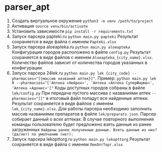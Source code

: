 # parser_apt
1. Создать виртуальное окружение `python3 -m venv /path/to/project`
2. Активация `source venv/bin/activate`
3. Установить зависимости `pip install -r requirements.txt` 
4. Запуск парсера papteki.ru `python main.py papteki`
Результат сохраняется в виде файла с именем `Papteki.xlsx` 
5. Запуск парсера aloeapteka.ru `python main.py aloeapteka`
Конфигурация городов расположено в файле `config.py`
Результат сохраняется в виде файлов c именем `Aloeapteka_{city_name}.xlsx`. 
Количество файлов зависит от количества городов указанных в конфигурации.
6. Запуск парсера 24lek.ru `python main.py lek {city_code} --pharmacies="[{массив названий аптек}]"`. 
Пример: `python main.py lek 0 --pharmacies="['Аптека «Нейрон»', 'Аптека «Аптека СуперФарма»', 'Аптека «Адонис»']"`
Коды доступных городов собраны в файле `lek/config.py`
При передаче пустого массива с названиями аптек `--pharmacies="[]"` в итоговый файл попадут все найденные аптеки.
Результат сохраняется в виде файлов c именем `lek_{city_name}.xlsx`. 
Для работы парсера необходимо заполнить массив названиями препаратов в файле `lek/preparats.json`.
Парсер собирает данный о всех аптеках. В случае повторного выполнения команды пользователю будет предложено 
взять данные из ранее загруженных `Найдены ранее полученные данные. Взять данные из них?(да/нет) по умолчанию (нет):`
7. Запуск парсера lekopttorg.ru `python main.py lekopttorg`
Результат сохраняется в виде файла с именем `ЛекОптТорг.xlsx`